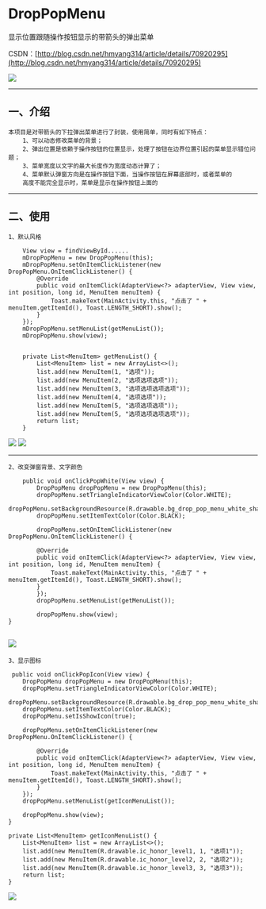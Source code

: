 # DropPopMenu
显示位置跟随操作按钮显示的带箭头的弹出菜单

CSDN：[http://blog.csdn.net/hmyang314/article/details/70920295](http://blog.csdn.net/hmyang314/article/details/70920295)

![](https://github.com/HMY314/DropPopMenu/blob/master/gif/GIF.gif)


---
## 一、介绍
    本项目是对带箭头的下拉弹出菜单进行了封装，使用简单，同时有如下特点：
        1、可以动态修改菜单的背景；
        2、弹出位置是依赖于操作按钮的位置显示，处理了按钮在边界位置引起的菜单显示错位问题；
        3、菜单宽度以文字的最大长度作为宽度动态计算了；
        4、菜单默认弹窗方向是在操作按钮下面，当操作按钮在屏幕底部时，或者菜单的
        高度不能完全显示时，菜单是显示在操作按钮上面的

---
## 二、使用
    1、默认风格

        View view = findViewById......
        mDropPopMenu = new DropPopMenu(this);
        mDropPopMenu.setOnItemClickListener(new DropPopMenu.OnItemClickListener() {
            @Override
            public void onItemClick(AdapterView<?> adapterView, View view, int position, long id, MenuItem menuItem) {
                Toast.makeText(MainActivity.this, "点击了 " + menuItem.getItemId(), Toast.LENGTH_SHORT).show();
            }
        });
        mDropPopMenu.setMenuList(getMenuList());
        mDropPopMenu.show(view);


        private List<MenuItem> getMenuList() {
            List<MenuItem> list = new ArrayList<>();
            list.add(new MenuItem(1, "选项"));
            list.add(new MenuItem(2, "选项选项选项"));
            list.add(new MenuItem(3, "选项选项选项选项"));
            list.add(new MenuItem(4, "选项选项"));
            list.add(new MenuItem(5, "选项选项选项"));
            list.add(new MenuItem(5, "选项选项选项选项"));
            return list;
        }

![](https://github.com/HMY314/DropPopMenu/blob/master/gif/img1.png)
![](https://github.com/HMY314/DropPopMenu/blob/master/gif/img2.png)

---

    2、改变弹窗背景、文字颜色

        public void onClickPopWhite(View view) {
            DropPopMenu dropPopMenu = new DropPopMenu(this);
            dropPopMenu.setTriangleIndicatorViewColor(Color.WHITE);
            dropPopMenu.setBackgroundResource(R.drawable.bg_drop_pop_menu_white_shap);
            dropPopMenu.setItemTextColor(Color.BLACK);

            dropPopMenu.setOnItemClickListener(new DropPopMenu.OnItemClickListener() {

            @Override
            public void onItemClick(AdapterView<?> adapterView, View view, int position, long id, MenuItem menuItem) {
                Toast.makeText(MainActivity.this, "点击了 " + menuItem.getItemId(), Toast.LENGTH_SHORT).show();
            }
            });
            dropPopMenu.setMenuList(getMenuList());

            dropPopMenu.show(view);
    }

![](https://github.com/HMY314/DropPopMenu/blob/master/gif/img3.png)
---

    3、显示图标

     public void onClickPopIcon(View view) {
        DropPopMenu dropPopMenu = new DropPopMenu(this);
        dropPopMenu.setTriangleIndicatorViewColor(Color.WHITE);
        dropPopMenu.setBackgroundResource(R.drawable.bg_drop_pop_menu_white_shap);
        dropPopMenu.setItemTextColor(Color.BLACK);
        dropPopMenu.setIsShowIcon(true);

        dropPopMenu.setOnItemClickListener(new DropPopMenu.OnItemClickListener() {

            @Override
            public void onItemClick(AdapterView<?> adapterView, View view, int position, long id, MenuItem menuItem) {
                Toast.makeText(MainActivity.this, "点击了 " + menuItem.getItemId(), Toast.LENGTH_SHORT).show();
            }
        });
        dropPopMenu.setMenuList(getIconMenuList());

        dropPopMenu.show(view);
    }

    private List<MenuItem> getIconMenuList() {
        List<MenuItem> list = new ArrayList<>();
        list.add(new MenuItem(R.drawable.ic_honor_level1, 1, "选项1"));
        list.add(new MenuItem(R.drawable.ic_honor_level2, 2, "选项2"));
        list.add(new MenuItem(R.drawable.ic_honor_level3, 3, "选项3"));
        return list;
    }

![](https://github.com/HMY314/DropPopMenu/blob/master/gif/img4.png)